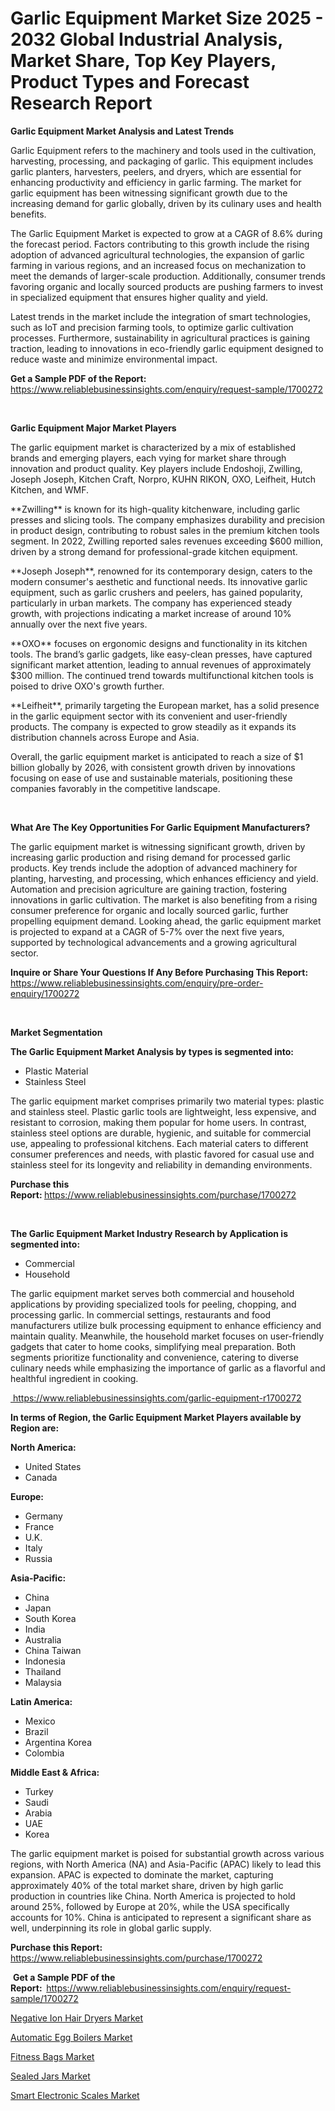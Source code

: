 <p><h1>Garlic Equipment Market Size 2025 - 2032 Global Industrial Analysis, Market Share, Top Key Players, Product Types and Forecast Research Report</h1></p><p><strong>Garlic Equipment Market Analysis and Latest Trends</strong></p>
<p><p>Garlic Equipment refers to the machinery and tools used in the cultivation, harvesting, processing, and packaging of garlic. This equipment includes garlic planters, harvesters, peelers, and dryers, which are essential for enhancing productivity and efficiency in garlic farming. The market for garlic equipment has been witnessing significant growth due to the increasing demand for garlic globally, driven by its culinary uses and health benefits.</p><p>The Garlic Equipment Market is expected to grow at a CAGR of 8.6% during the forecast period. Factors contributing to this growth include the rising adoption of advanced agricultural technologies, the expansion of garlic farming in various regions, and an increased focus on mechanization to meet the demands of larger-scale production. Additionally, consumer trends favoring organic and locally sourced products are pushing farmers to invest in specialized equipment that ensures higher quality and yield.</p><p>Latest trends in the market include the integration of smart technologies, such as IoT and precision farming tools, to optimize garlic cultivation processes. Furthermore, sustainability in agricultural practices is gaining traction, leading to innovations in eco-friendly garlic equipment designed to reduce waste and minimize environmental impact.</p></p>
<p><strong>Get a Sample PDF of the Report:&nbsp;</strong> <a href="https://www.reliablebusinessinsights.com/enquiry/request-sample/1700272?utm_campaign=1877&utm_medium=2&utm_source=Github&utm_content=ia&utm_term=08022025&utm_id=garlic-equipment">https://www.reliablebusinessinsights.com/enquiry/request-sample/1700272</a></p>
<p>&nbsp;</p>
<p><strong>Garlic Equipment Major Market Players</strong></p>
<p><p>The garlic equipment market is characterized by a mix of established brands and emerging players, each vying for market share through innovation and product quality. Key players include Endoshoji, Zwilling, Joseph Joseph, Kitchen Craft, Norpro, KUHN RIKON, OXO, Leifheit, Hutch Kitchen, and WMF.</p><p>**Zwilling** is known for its high-quality kitchenware, including garlic presses and slicing tools. The company emphasizes durability and precision in product design, contributing to robust sales in the premium kitchen tools segment. In 2022, Zwilling reported sales revenues exceeding $600 million, driven by a strong demand for professional-grade kitchen equipment.</p><p>**Joseph Joseph**, renowned for its contemporary design, caters to the modern consumer's aesthetic and functional needs. Its innovative garlic equipment, such as garlic crushers and peelers, has gained popularity, particularly in urban markets. The company has experienced steady growth, with projections indicating a market increase of around 10% annually over the next five years.</p><p>**OXO** focuses on ergonomic designs and functionality in its kitchen tools. The brand’s garlic gadgets, like easy-clean presses, have captured significant market attention, leading to annual revenues of approximately $300 million. The continued trend towards multifunctional kitchen tools is poised to drive OXO's growth further.</p><p>**Leifheit**, primarily targeting the European market, has a solid presence in the garlic equipment sector with its convenient and user-friendly products. The company is expected to grow steadily as it expands its distribution channels across Europe and Asia.</p><p>Overall, the garlic equipment market is anticipated to reach a size of $1 billion globally by 2026, with consistent growth driven by innovations focusing on ease of use and sustainable materials, positioning these companies favorably in the competitive landscape.</p></p>
<p>&nbsp;</p>
<p><strong>What Are The Key Opportunities For Garlic Equipment Manufacturers?</strong></p>
<p><p>The garlic equipment market is witnessing significant growth, driven by increasing garlic production and rising demand for processed garlic products. Key trends include the adoption of advanced machinery for planting, harvesting, and processing, which enhances efficiency and yield. Automation and precision agriculture are gaining traction, fostering innovations in garlic cultivation. The market is also benefiting from a rising consumer preference for organic and locally sourced garlic, further propelling equipment demand. Looking ahead, the garlic equipment market is projected to expand at a CAGR of 5-7% over the next five years, supported by technological advancements and a growing agricultural sector.</p></p>
<p><strong>Inquire or Share Your Questions If Any Before Purchasing This Report:</strong> <a href="https://www.reliablebusinessinsights.com/enquiry/pre-order-enquiry/1700272?utm_campaign=1877&utm_medium=2&utm_source=Github&utm_content=ia&utm_term=08022025&utm_id=garlic-equipment">https://www.reliablebusinessinsights.com/enquiry/pre-order-enquiry/1700272</a></p>
<p>&nbsp;</p>
<p><strong>Market Segmentation</strong></p>
<p><strong>The Garlic Equipment Market Analysis by types is segmented into:</strong></p>
<p><ul><li>Plastic Material</li><li>Stainless Steel</li></ul></p>
<p><p>The garlic equipment market comprises primarily two material types: plastic and stainless steel. Plastic garlic tools are lightweight, less expensive, and resistant to corrosion, making them popular for home users. In contrast, stainless steel options are durable, hygienic, and suitable for commercial use, appealing to professional kitchens. Each material caters to different consumer preferences and needs, with plastic favored for casual use and stainless steel for its longevity and reliability in demanding environments.</p></p>
<p><strong>Purchase this Report:&nbsp;</strong><a href="https://www.reliablebusinessinsights.com/purchase/1700272?utm_campaign=1877&utm_medium=2&utm_source=Github&utm_content=ia&utm_term=08022025&utm_id=garlic-equipment">https://www.reliablebusinessinsights.com/purchase/1700272</a></p>
<p>&nbsp;</p>
<p><strong>The Garlic Equipment Market Industry Research by Application is segmented into:</strong></p>
<p><ul><li>Commercial</li><li>Household</li></ul></p>
<p><p>The garlic equipment market serves both commercial and household applications by providing specialized tools for peeling, chopping, and processing garlic. In commercial settings, restaurants and food manufacturers utilize bulk processing equipment to enhance efficiency and maintain quality. Meanwhile, the household market focuses on user-friendly gadgets that cater to home cooks, simplifying meal preparation. Both segments prioritize functionality and convenience, catering to diverse culinary needs while emphasizing the importance of garlic as a flavorful and healthful ingredient in cooking.</p></p>
<p><a href="https://www.reliablebusinessinsights.com/garlic-equipment-r1700272?utm_campaign=1877&utm_medium=2&utm_source=Github&utm_content=ia&utm_term=08022025&utm_id=garlic-equipment">&nbsp;https://www.reliablebusinessinsights.com/garlic-equipment-r1700272</a></p>
<p><strong>In terms of Region, the Garlic Equipment Market Players available by Region are:</strong></p>
<p>
    <p> <strong> North America: </strong>
        <ul>
            <li>United States</li>
            <li>Canada</li>
        </ul>
        </p> 
    <p> <strong> Europe: </strong>
        <ul>
            <li>Germany</li>
            <li>France</li>
            <li>U.K.</li>
            <li>Italy</li>
            <li>Russia</li>
        </ul>
        </p> 
    <p> <strong> Asia-Pacific: </strong>
        <ul>
            <li>China</li>
            <li>Japan</li>
            <li>South Korea</li>
            <li>India</li>
            <li>Australia</li>
            <li>China Taiwan</li>
            <li>Indonesia</li>
            <li>Thailand</li>
            <li>Malaysia</li>
        </ul>
        </p> 
    <p> <strong> Latin America: </strong>
        <ul>
            <li>Mexico</li>
            <li>Brazil</li>
            <li>Argentina Korea</li>
            <li>Colombia</li>
        </ul>
        </p> 
    <p> <strong> Middle East & Africa: </strong>
        <ul>
            <li>Turkey</li>
            <li>Saudi</li>
            <li>Arabia</li>
            <li>UAE</li>
            <li>Korea</li>
        </ul>
    </p>
    </p>
<p><p>The garlic equipment market is poised for substantial growth across various regions, with North America (NA) and Asia-Pacific (APAC) likely to lead this expansion. APAC is expected to dominate the market, capturing approximately 40% of the total market share, driven by high garlic production in countries like China. North America is projected to hold around 25%, followed by Europe at 20%, while the USA specifically accounts for 10%. China is anticipated to represent a significant share as well, underpinning its role in global garlic supply.</p></p>
<p><strong>Purchase this Report: </strong><a href="https://www.reliablebusinessinsights.com/purchase/1700272?utm_campaign=1877&utm_medium=2&utm_source=Github&utm_content=ia&utm_term=08022025&utm_id=garlic-equipment">https://www.reliablebusinessinsights.com/purchase/1700272</a></p>
<p>&nbsp;<strong>Get a Sample PDF of the Report:&nbsp;&nbsp;</strong><a href="https://www.reliablebusinessinsights.com/enquiry/request-sample/1700272?utm_campaign=1877&utm_medium=2&utm_source=Github&utm_content=ia&utm_term=08022025&utm_id=garlic-equipment">https://www.reliablebusinessinsights.com/enquiry/request-sample/1700272</a></p>
<p><strong></strong></p>
<p><p><a href="https://github.com/deyniphytic/Market-Research-Report-List-1/blob/main/negative-ion-hair-dryers-market.md?utm_campaign=1877&utm_medium=2&utm_source=Github&utm_content=ia&utm_term=08022025&utm_id=garlic-equipment">Negative Ion Hair Dryers Market</a></p><p><a href="https://github.com/saoneubeh8/Market-Research-Report-List-1/blob/main/automatic-egg-boilers-market.md?utm_campaign=1877&utm_medium=2&utm_source=Github&utm_content=ia&utm_term=08022025&utm_id=garlic-equipment">Automatic Egg Boilers Market</a></p><p><a href="https://github.com/anggigpps/Market-Research-Report-List-1/blob/main/fitness-bags-market.md?utm_campaign=1877&utm_medium=2&utm_source=Github&utm_content=ia&utm_term=08022025&utm_id=garlic-equipment">Fitness Bags Market</a></p><p><a href="https://github.com/mbilliekralc/Market-Research-Report-List-1/blob/main/sealed-jars-market.md?utm_campaign=1877&utm_medium=2&utm_source=Github&utm_content=ia&utm_term=08022025&utm_id=garlic-equipment">Sealed Jars Market</a></p><p><a href="https://github.com/mohmodsiason/Market-Research-Report-List-1/blob/main/smart-electronic-scales-market.md?utm_campaign=1877&utm_medium=2&utm_source=Github&utm_content=ia&utm_term=08022025&utm_id=garlic-equipment">Smart Electronic Scales Market</a></p></p>